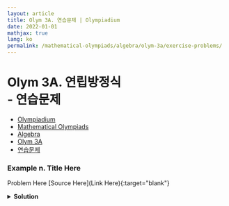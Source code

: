 ```yaml
---
layout: article
title: Olym 3A. 연습문제 | Olympiadium
date: 2022-01-01
mathjax: true
lang: ko
permalink: /mathematical-olympiads/algebra/olym-3a/exercise-problems/
---
```

# Olym 3A. 연립방정식 <br> <ssup> - 연습문제</ssup>

<ul class="breadcrumb">
	<li><a href="{{ site.url }}">Olympiadium</a></li> 
	<li><a href="{{ site.url }}mathematical-olympiads/">Mathematical Olympiads</a></li> 
	<li><a href="{{ site.url }}mathematical-olympiads/algebra/">Algebra</a></li> 
	<li><a href="{{ site.url }}mathematical-olympiads/algebra/olym-3a/">Olym 3A</a></li> 
	<li><a href="{{ site.url }}mathematical-olympiads/algebra/olym-3a/exercise-problems/">연습문제</a></li>
</ul>

### Example n. Title Here
<skyblueboard> Problem Here </skyblueboard>
[Source Here](Link Here){:target="blank"}
<pinkborder><details>
<summary><b>Solution</b></summary>
Solution Here. 
</details></pinkborder>

